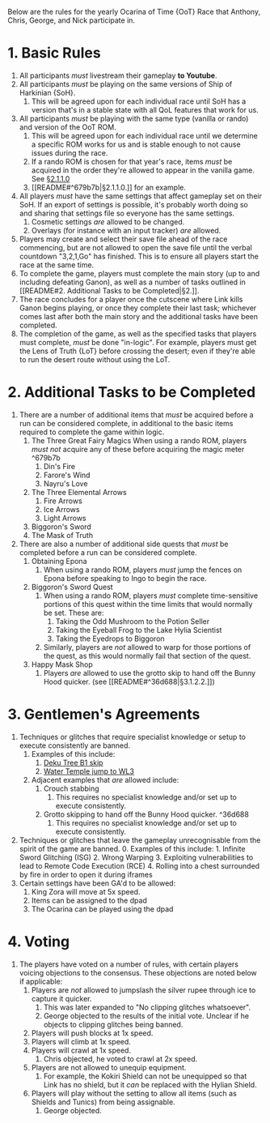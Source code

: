 Below are the rules for the yearly Ocarina of Time {OoT} Race that Anthony, Chris, George, and Nick participate in.

# 1. Basic Rules
1.  All participants _must_ livestream their gameplay **to Youtube**.
2. All participants _must_ be playing on the same versions of Ship of Harkinian {SoH}.
	1. This will be agreed upon for each individual race until SoH has a version that's in a stable state with all QoL features that work for us.
3. All participants _must_ be playing with the same type (vanilla or rando) and version of the OoT ROM.
	1. This will be agreed upon for each individual race until we determine a specific ROM works for us and is stable enough to not cause issues during the race.
	2. If a rando ROM is chosen for that year's race, items _must_ be acquired in the order they're allowed to appear in the vanilla game. See [§2.1.1.0](README#^679b7b)
	3. [[README#^679b7b|§2.1.1.0.]] for an example.
4. All players _must_ have the same settings that affect gameplay set on their SoH. If an export of settings is possible, it's probably worth doing so and sharing that settings file so everyone has the same settings.
	1. Cosmetic settings _are_ allowed to be changed.
	2. Overlays (for instance with an input tracker) _are_ allowed.
5. Players may create and select their save file ahead of the race commencing, but are not allowed to open the save file until the verbal countdown "3,2,1,Go" has finished. This is to ensure all players start the race at the same time.
6. To complete the game, players must complete the main story (up to and including defeating Ganon), as well as a number of tasks outlined in [[README#2. Additional Tasks to be Completed|§2.]].
7. The race concludes for a player once the cutscene where Link kills Ganon begins playing, or once they complete their last task; whichever comes last after both the main story and the additional tasks have been completed.
8. The completion of the game, as well as the specified tasks that players must complete, _must_ be done "in-logic". For example, players must get the Lens of Truth {LoT} before crossing the desert; even if they're able to run the desert route without using the LoT.

# 2. Additional Tasks to be Completed
1. There are a number of additional items that _must_ be acquired before a run can be considered complete, in additional to the basic items required to complete the game within logic.
	1. The Three Great Fairy Magics
			When using a rando ROM, players _must not_ acquire any of these before acquiring the magic meter ^679b7b
		1. Din's Fire
		2. Farore's Wind
		3. Nayru's Love
	3. The Three Elemental Arrows
		1. Fire Arrows
		2. Ice Arrows
		3. Light Arrows
	4. Biggoron's Sword
	5. The Mask of Truth
2. There are also a number of additional side quests that _must_ be completed before a run can be considered complete.
	1. Obtaining Epona
		1. When using a rando ROM, players _must_ jump the fences on Epona before speaking to Ingo to begin the race.
	2. Biggoron's Sword Quest
		1. When using a rando ROM, players _must_ complete time-sensitive portions of this quest within the time limits that would normally be set. These are:
			1. Taking the Odd Mushroom to the Potion Seller
			2. Taking the Eyeball Frog to the Lake Hylia Scientist
			3. Taking the Eyedrops to Biggoron
		2. Similarly, players are _not_ allowed to warp for those portions of the quest, as this would normally fail that section of the quest.
	3. Happy Mask Shop
		1. Players _are_ allowed to use the grotto skip to hand off the Bunny Hood quicker. (see [[README#^36d688|§3.1.2.2.]])

# 3. Gentlemen's Agreements
1. Techniques or glitches that require specialist knowledge or setup to execute consistently are banned.
	1. Examples of this include:
		1. [Deku Tree B1 skip](https://youtu.be/rxHc-r2Mqao)
		3. [Water Temple jump to WL3](https://www.youtube.com/shorts/MURb8QeVXt0)
	2. Adjacent examples that _are_ allowed include:
		1. Crouch stabbing
			1. This requires no specialist knowledge and/or set up to execute consistently.
		2. Grotto skipping to hand off the Bunny Hood quicker. ^36d688
			1. This requires no specialist knowledge and/or set up to execute consistently.
2. Techniques or glitches that leave the gameplay unrecognisable from the spirit of the game are banned.
	0. Examples of this include:
		1. Infinite Sword Glitching (ISG)
		2. Wrong Warping
		3. Exploiting vulnerabilities to lead to Remote Code Execution (RCE)
		4. Rolling into a chest surrounded by fire in order to open it during iframes
3. Certain settings have been GA'd to be allowed:
	1. King Zora will move at 5x speed.
	2. Items can be assigned to the dpad
	3. The Ocarina can be played using the dpad

# 4. Voting
1. The players have voted on a number of rules, with certain players voicing objections to the consensus. These objections are noted below if applicable:
	1. Players are _not_ allowed to jumpslash the silver rupee through ice to capture it quicker.
		1. This was later expanded to "No clipping glitches whatsoever".
		2. George objected to the results of the initial vote. Unclear if he objects to clipping glitches being banned.
	3. Players will push blocks at 1x speed.
	4. Players will climb at 1x speed.
	5. Players will crawl at 1x speed.
		1. Chris objected, he voted to crawl at 2x speed.
	6. Players are not allowed to unequip equipment.
		1. For example, the Kokiri Shield can not be unequipped so that Link has no shield, but it _can_ be replaced with the Hylian Shield.
	7. Players will play without the setting to allow all items (such as Shields and Tunics) from being assignable.
		1. George objected.